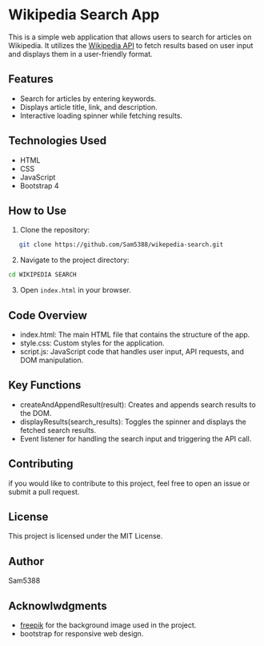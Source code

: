 # Wikipedia Search App

This is a simple web application that allows users to search for articles on Wikipedia. It utilizes the [Wikipedia API](https://apis.ccbp.in/wiki-search) to fetch results based on user input and displays them in a user-friendly format.

## Features

- Search for articles by entering keywords.
- Displays article title, link, and description.
- Interactive loading spinner while fetching results.

## Technologies Used

- HTML
- CSS
- JavaScript
- Bootstrap 4

## How to Use

1. Clone the repository:
```bash
   git clone https://github.com/Sam5388/wikepedia-search.git
```
2. Navigate to the project directory:
```bash
cd WIKIPEDIA SEARCH
```
3. Open ``` index.html ``` in your browser.

## Code Overview
- index.html: The main HTML file that contains the structure of the app.
- style.css: Custom styles for the application.
- script.js: JavaScript code that handles user input, API requests, and DOM manipulation.

## Key Functions
- createAndAppendResult(result): Creates and appends search results to the DOM.
- displayResults(search_results): Toggles the spinner and displays the fetched search results.
- Event listener for handling the search input and triggering the API call.

## Contributing
if you would like to contribute to this project, feel free to open an issue or submit a pull request.
## License
This project is licensed under the MIT License.

## Author
Sam5388

## Acknowlwdgments
- [freepik]() for the background image used in the project.
- bootstrap for responsive web design.
  

